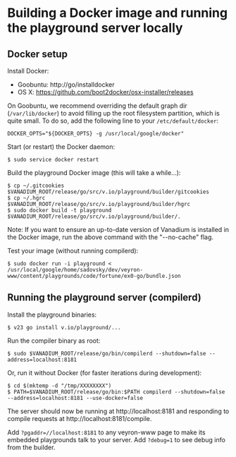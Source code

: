 # Building a Docker image and running the playground server locally

## Docker setup

Install Docker:

* Goobuntu: http://go/installdocker
* OS X: https://github.com/boot2docker/osx-installer/releases

On Goobuntu, we recommend overriding the default graph dir (`/var/lib/docker`)
to avoid filling up the root filesystem partition, which is quite small. To do
so, add the following line to your `/etc/default/docker`:

    DOCKER_OPTS="${DOCKER_OPTS} -g /usr/local/google/docker"

Start (or restart) the Docker daemon:

    $ sudo service docker restart

Build the playground Docker image (this will take a while...):

    $ cp ~/.gitcookies $VANADIUM_ROOT/release/go/src/v.io/playground/builder/gitcookies
    $ cp ~/.hgrc $VANADIUM_ROOT/release/go/src/v.io/playground/builder/hgrc
    $ sudo docker build -t playground $VANADIUM_ROOT/release/go/src/v.io/playground/builder/.

Note: If you want to ensure an up-to-date version of Vanadium is installed in
the Docker image, run the above command with the "--no-cache" flag.

Test your image (without running compilerd):

    $ sudo docker run -i playground < /usr/local/google/home/sadovsky/dev/veyron-www/content/playgrounds/code/fortune/ex0-go/bundle.json

## Running the playground server (compilerd)

Install the playground binaries:

    $ v23 go install v.io/playground/...

Run the compiler binary as root:

    $ sudo $VANADIUM_ROOT/release/go/bin/compilerd --shutdown=false --address=localhost:8181

Or, run it without Docker (for faster iterations during development):

    $ cd $(mktemp -d "/tmp/XXXXXXXX")
    $ PATH=$VANADIUM_ROOT/release/go/bin:$PATH compilerd --shutdown=false --address=localhost:8181 --use-docker=false

The server should now be running at http://localhost:8181 and responding to
compile requests at http://localhost:8181/compile.

Add `?pgaddr=//localhost:8181` to any veyron-www page to make its embedded
playgrounds talk to your server. Add `?debug=1` to see debug info from the
builder.
